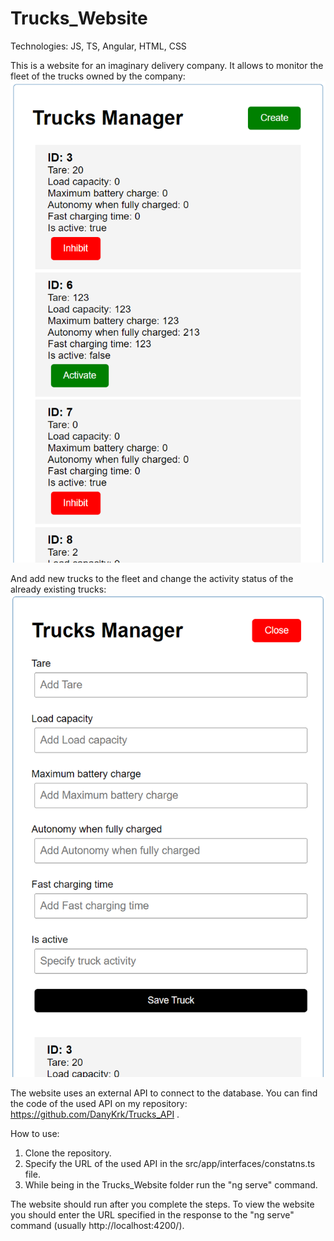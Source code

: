 # Trucks_Website
Technologies: JS, TS, Angular, HTML, CSS

This is a website for an imaginary delivery company. It allows to monitor the fleet of the trucks owned by the company: ![main_view](./pictures/trucks_manager_main_view.png)

And add new trucks to the fleet and change the activity status of the already existing trucks: ![create_truck_view](./pictures/trucks_manager_create_truck.png)

The website uses an external API to connect to the database. You can find the code of the used API on my repository: https://github.com/DanyKrk/Trucks_API .

How to use:
1. Clone the repository.
2. Specify the URL of the used API in the src/app/interfaces/constatns.ts file.
3. While being in the Trucks_Website folder run the "ng serve" command.

The website should run after you complete the steps. To view the website you should enter the URL specified in the response to the "ng serve" command (usually http://localhost:4200/).